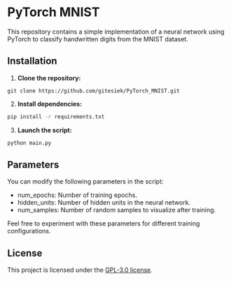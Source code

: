 # PyTorch MNIST

This repository contains a simple implementation of a neural network using PyTorch to classify handwritten digits from the MNIST dataset.

## Installation  
1. **Clone the repository:**  
```
git clone https://github.com/gitesiek/PyTorch_MNIST.git
```
2. **Install dependencies:**  
```bash
pip install -r requirements.txt
```
3. **Launch the script:**
```bash
python main.py
```

## Parameters
You can modify the following parameters in the script:

- num_epochs: Number of training epochs.
- hidden_units: Number of hidden units in the neural network.
- num_samples: Number of random samples to visualize after training.  

Feel free to experiment with these parameters for different training configurations.

## License

This project is licensed under the [GPL-3.0 license](https://github.com/gitesiek/PyTorch_MNIST/blob/main/LICENSE).
